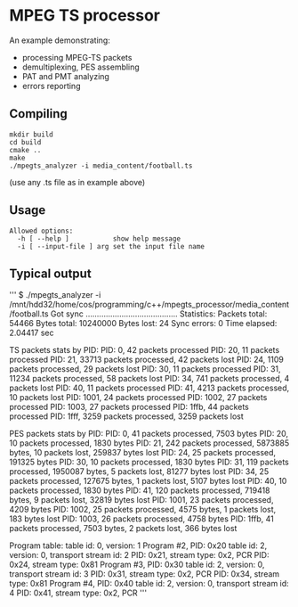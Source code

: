 MPEG TS processor
=================

An example demonstrating:

* processing MPEG-TS packets
* demultiplexing, PES assembling
* PAT and PMT analyzing
* errors reporting

Compiling
---------

    mkdir build
    cd build
    cmake ..
    make
    ./mpegts_analyzer -i media_content/football.ts

(use any .ts file as in example above)

Usage
-----

    Allowed options:
      -h [ --help ]           show help message
      -i [ --input-file ] arg set the input file name

Typical output
--------------
'''
$ ./mpegts_analyzer -i /mnt/hdd32/home/cos/programming/c++/mpegts_processor/media_content/football.ts
Got sync
.........................................
Statistics:
Packets total:  54466
Bytes total:    10240000
Bytes lost:     24
Sync errors:    0
Time elapsed:   2.04417 sec

TS packets stats by PID:
PID:     0,    42 packets processed
PID:    20,    11 packets processed
PID:    21, 33713 packets processed,    42 packets lost
PID:    24,  1109 packets processed,    29 packets lost
PID:    30,    11 packets processed
PID:    31, 11234 packets processed,    58 packets lost
PID:    34,   741 packets processed,     4 packets lost
PID:    40,    11 packets processed
PID:    41,  4213 packets processed,    10 packets lost
PID:  1001,    24 packets processed
PID:  1002,    27 packets processed
PID:  1003,    27 packets processed
PID:  1ffb,    44 packets processed
PID:  1fff,  3259 packets processed,  3259 packets lost

PES packets stats by PID:
PID:     0,    41 packets processed,       7503 bytes
PID:    20,    10 packets processed,       1830 bytes
PID:    21,   242 packets processed,    5873885 bytes,    10 packets lost,     259837 bytes lost
PID:    24,    25 packets processed,     191325 bytes
PID:    30,    10 packets processed,       1830 bytes
PID:    31,   119 packets processed,    1950087 bytes,     5 packets lost,      81277 bytes lost
PID:    34,    25 packets processed,     127675 bytes,     1 packets lost,       5107 bytes lost
PID:    40,    10 packets processed,       1830 bytes
PID:    41,   120 packets processed,     719418 bytes,     9 packets lost,      32819 bytes lost
PID:  1001,    23 packets processed,       4209 bytes
PID:  1002,    25 packets processed,       4575 bytes,     1 packets lost,        183 bytes lost
PID:  1003,    26 packets processed,       4758 bytes
PID:  1ffb,    41 packets processed,       7503 bytes,     2 packets lost,        366 bytes lost

Program table:
table id: 0, version: 1
  Program #2, PID: 0x20
    table id: 2, version: 0,  transport stream id: 2
    PID: 0x21, stream type: 0x2, PCR
    PID: 0x24, stream type: 0x81
  Program #3, PID: 0x30
    table id: 2, version: 0,  transport stream id: 3
    PID: 0x31, stream type: 0x2, PCR
    PID: 0x34, stream type: 0x81
  Program #4, PID: 0x40
    table id: 2, version: 0,  transport stream id: 4
    PID: 0x41, stream type: 0x2, PCR
'''

